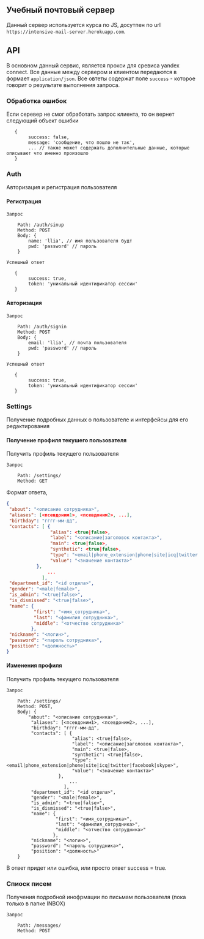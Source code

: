 ## Учебный почтовый сервер

Данный сервер используется курса по JS, досутпен по url `https://intensive-mail-server.herokuapp.com`.

## API

В основном данный сервис, является прокси для сревиса yandex connect. 
Все данные между сервером и клиентом передаются в формает `application/json`.
Все овтеты содержат поле `success` - которое говорит о результате выполнения запроса.

### Обработка ошибок
Если серевер не смог обработать запрос клиента, то он вернет следующий объект ошибки
```
   {
        success: false,
        message: 'сообщение, что пошло не так',
        ... // также может содержать дополнительные данные, которые описывают что именно произошло
   } 
```

### Auth
Авторизация и регистрация пользователя

#### Регистрация

`Запрос`
```
    Path: /auth/sinup
    Method: POST
    Body: {
        name: 'llia', // имя пользователя будт
        pwd: 'password' // пароль
    }
```

`Успешный ответ`
```
   {
        success: true,
        token: 'уникальный идентификатор сессии'
   } 
```

#### Авторизация
`Запрос`
```
    Path: /auth/signin
    Method: POST
    Body: {
        email: 'llia', // почта пользователя
        pwd: 'password' // пароль
    }
```

`Успешный ответ`
```
   {
        success: true,
        token: 'уникальный идентификатор сессии'
   } 
```

### Settings
Получение подробных данных о пользователе и интерфейсы для его редактирования


#### Получение профиля текушего пользователя
Получить профиль текущего пользователя

`Запрос`
```
    Path: /settings/
    Method: GET
```

Формат ответа, 

```json
{
 "about": "<описание сотрудника>",
 "aliases": [<псевдоним1>, <псевдоним2>, ...],
 "birthday": "гггг-мм-дд",
 "contacts": [ {
                "alias": <true|false>,
                "label": "<описание|заголовок контакта>",
                "main": <true|false>,
                "synthetic": <true|false>,
                "type": "<email|phone_extension|phone|site|icq|twitter|facebook|skype>",
                "value": "<значение контакта>"
 	       },
               ...
             ],
 "department_id": "<id отдела>",
 "gender": "<male|female>",
 "is_admin": "<true|false>",
 "is_dismissed": "<true|false>",
 "name": {
          "first": "<имя_сотрудника>",
          "last": "<фамилия_сотрудника>",
          "middle": "<отчество сотрудника>"
         },
 "nickname": "<логин>",
 "password": "<пароль сотрудника>",
 "position": "<должность>"
}
```

#### Изменения профиля
Получить профиль текущего пользователя

`Запрос`
```
    Path: /settings/
    Method: POST,
    Body: {
        "about": "<описание сотрудника>",
         "aliases": [<псевдоним1>, <псевдоним2>, ...],
         "birthday": "гггг-мм-дд",
         "contacts": [ {
                        "alias": <true|false>,
                        "label": "<описание|заголовок контакта>",
                        "main": <true|false>,
                        "synthetic": <true|false>,
                        "type": "<email|phone_extension|phone|site|icq|twitter|facebook|skype>",
                        "value": "<значение контакта>"
         	       },
                       ...
                     ],
         "department_id": "<id отдела>",
         "gender": "<male|female>",
         "is_admin": "<true|false>",
         "is_dismissed": "<true|false>",
         "name": {
                  "first": "<имя_сотрудника>",
                  "last": "<фамилия_сотрудника>",
                  "middle": "<отчество сотрудника>"
                 },
         "nickname": "<логин>",
         "password": "<пароль сотрудника>",
         "position": "<должность>"
    }
```

В ответ придет или ошибка, или просто ответ success = true.


### Спиоск писем
Получения подробной инофрмации по письмам пользователя (пока только в папке INBOX)

`Запрос`
```
    Path: /messages/
    Method: POST
```

